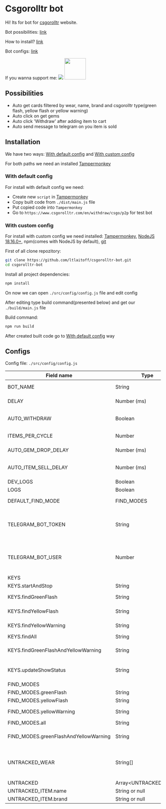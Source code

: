 # Csgorolltr bot

Hi! Its for bot for [csgorolltr](https://www.csgorolltr.com/en/withdraw/csgo/p2p) website.

Bot possibilities: [link](https://github.com/ltlaitoff/csgorolltr-bot/blob/main/README.md#possibilities)

How to install? [link](https://github.com/ltlaitoff/csgorolltr-bot/blob/main/README.md#possibilities)

Bot configs: [link](https://github.com/ltlaitoff/csgorolltr-bot/blob/main/README.md#possibilities)

If you wanna support me: <a href="https://www.buymeacoffee.com/ltlaitoff"><img src="https://img.buymeacoffee.com/button-api/?text=Buy me a coffee&emoji=&slug=ltlaitoff&button_colour=FFDD00&font_colour=000000&font_family=Cookie&outline_colour=000000&coffee_colour=ffffff" /></a> <a href="https://steamcommunity.com/tradeoffer/new/?partner=1117923836&token=OGmuhFb0"><img src="https://png2.cleanpng.com/sh/e19282bb49f411a4eff4b0814fde464f/L0KzQYm3V8E0N5ZngJH0aYP2gLBuTgN1bZJyRdV4bYD4hLb5Tflkd594Rd1ybHzogn74lfVmdl5nhNNsaz35cb39hb1kd6N1Rd54YXSwhLnsTfFvcZ5mjNt4bj24coWCVPM6P2drUalsNj61RYi8Vsk5OWI6S6MAM0C2SYK7VccyNqFzf3==/kisspng-steam-computer-icons-killer-queen-black-valve-corp-load-the-animation-5b494c976f97c6.2575698115315303914571.png" width="69px" /></a>

## Possibilities

- Auto get cards filtered by wear, name, brand and csgorolltr type(green flash, yellow flash or yellow warning)
- Auto click on get gems
- Auto click 'Withdraw' after adding item to cart
- Auto send message to telegram on you item is sold

## Installation

We have two ways: [With default config](https://github.com/ltlaitoff/csgorolltr-bot/blob/mainREADME.md#possibilities) and [With custom config](https://github.com/ltlaitoff/csgorolltr-bot/blob/main/README.md#possibilities)

For both paths we need an installed [Tampermonkey](https://chrome.google.com/webstore/detail/tampermonkey/dhdgffkkebhmkfjojejmpbldmpobfkfo)

### With default config

For install with default config we need:

- Create new `script` in [Tampermonkey](https://chrome.google.com/webstore/detail/tampermonkey/dhdgffkkebhmkfjojejmpbldmpobfkfo)
- Copy built code from `./dist/main.js` file
- Put copied code into `Tampermonkey`
- Go to `https://www.csgorolltr.com/en/withdraw/csgo/p2p` for test bot

### With custom config

For install with custom config we need installed: [Tampermonkey](https://chrome.google.com/webstore/detail/tampermonkey/dhdgffkkebhmkfjojejmpbldmpobfkfo), [NodeJS 18.16.0+](https://nodejs.org/en), npm(comes with NodeJS by default), [git](https://git-scm.com/)

First of all clone repozitory:

```sh
git clone https://github.com/ltlaitoff/csgorolltr-bot.git
cd csgorolltr-bot
```

Install all project dependencies:

```sh
npm install
```

On now we can open `./src/config/config.js` file and edit config

After editing type build command(presented below) and get our `./build/main.js` file

Build command:

```sh
npm run build
```

After created built code go to [With default config](https://github.com/ltlaitoff/csgorolltr-bot/blob/webpack-install/README.md#possibilities) way

## Configs

Config file: `./src/config/config.js`

| Field name                            | Type                  | Default          | Description                                                                                                                                                |
| ------------------------------------- | --------------------- | ---------------- | ---------------------------------------------------------------------------------------------------------------------------------------------------------- |
| BOT_NAME                              | String                | 'CSGOrolltr-bot' | Bot name                                                                                                                                                   |
| DELAY                                 | Number (ms)           | 500              | Delay between bot get cards cycles                                                                                                                         |
| AUTO_WITHDRAW                         | Boolean               | true             | After click on item auto click on 'Withdraw' button for auto-buy                                                                                           |
| ITEMS_PER_CYCLE                       | Number                | 3                | How much cards bot get per one cycle                                                                                                                       |
| AUTO_GEM_DROP_DELAY                   | Number (ms)           | 5000             | Delay between bot check gem drop for auto click                                                                                                            |
| AUTO_ITEM_SELL_DELAY                  | Number (ms)           | 5000             | Delay between bot check user item sold for send telegram message                                                                                           |
| DEV_LOGS                              | Boolean               | false            | Developer logs                                                                                                                                             |
| LOGS                                  | Boolean               | false            | Logs                                                                                                                                                       |
| DEFAULT_FIND_MODE                     | FIND_MODES            | greenFlash       | Default bot mode for get cards                                                                                                                             |
| TELEGRAM_BOT_TOKEN                    | String                | ''               | To send a message to telegram when item sold. For get bot_toket you must create new telegram bot in [BotFather](https://t.me/BotFather)                    |
| TELEGRAM_BOT_USER                     | Number                | -1               | Telegram user id to send a message to telegram when item sold. For get you telegram id you can use [GetAnyTelegramIdBot](https://t.me/GetAnyTelegramIdBot) |
| KEYS                                  |                       |                  |                                                                                                                                                            |
| KEYS.startAndStop                     | String                | Equal            | Key for `Start` and `Stop` bot                                                                                                                             |
| KEYS.findGreenFlash                   | String                | KeyG             | Key for set `greenFlash` mode                                                                                                                              |
| KEYS.findYellowFlash                  | String                | KeyY             | Key for set `yellowFlash` mode                                                                                                                             |
| KEYS.findYellowWarning                | String                | KeyW             | Key for set `YellowWarning` mode                                                                                                                           |
| KEYS.findAll                          | String                | KeyA             | Key for set `all` mode                                                                                                                                     |
| KEYS.findGreenFlashAndYellowWarning   | String                | KeyB             | Key for set `greenFlashAndYellowWarning` mode                                                                                                              |
| KEYS.updateShowStatus                 | String                | KeyU             | Key for update bot if he lags on load and dont show menu... ya                                                                                             |
| FIND_MODES                            |                       |                  |                                                                                                                                                            |
| FIND_MODES.greenFlash                 | String                | #4ade80          | Color for `greenFlash` mode                                                                                                                                |
| FIND_MODES.yellowFlash                | String                | #facc15          | Color for `yellowFlash` mode                                                                                                                               |
| FIND_MODES.yellowWarning              | String                | #f87171          | Color for `yellowWarning` mode                                                                                                                             |
| FIND_MODES.all                        | String                | #f3f4f6          | Color for `all` mode                                                                                                                                       |
| FIND_MODES.greenFlashAndYellowWarning | String                | #7dd3fc          | Color for `greenFlashAndYellowWarning` mode                                                                                                                |
| UNTRACKED_WEAR                        | String[]              | ['WW', 'BS']     | Untracked wears from website. Example(which i found): 'FN', 'MW', 'FT', 'WW', 'BS', 'Holo', 'Foil', 'Gold'                                                 |
| UNTRACKED                             | Array<UNTRACKED_ITEM> | []               |                                                                                                                                                            |
| UNTRACKED_ITEM.name                   | String or null        | null             | Untrack card by name                                                                                                                                       |
| UNTRACKED_ITEM.brand                  | String or null        | null             | Untrack card by brand                                                                                                                                      |
